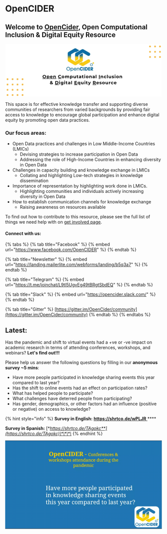# OpenCIDER

## Welcome to [OpenCider](https://twitter.com/OpenCIDER), Open Computational Inclusion & Digital Equity Resource <a id="welcome-to-opencider-open-computational-inclusion-and-digital-equity-resource"></a>

![](.gitbook/assets/opencider_twitter.jpg)

This space is for effective knowledge transfer and supporting diverse communities of researchers from varied backgrounds by providing fair access to knowledge to encourage global participation and enhance digital equity by promoting open data practices.

### Our focus areas:

* Open Data practices and challenges in Low Middle-Income Countries \(LMICs\) 
  * Devising strategies to increase participation in Open Data 
  * Addressing the role of High-Income Countries in enhancing diversity in Open Data
* Challenges in capacity building and knowledge exchange in LMICs 
  * Collating and highlighting Low-tech strategies in knowledge dissemination
* Importance of representation by highlighting work done in LMICs.
  *  Highlighting communities and individuals actively increasing diversity in Open Data
* How to establish communication channels for knowledge exchange 
  *  Raising awareness on resources available 

To find out how to contribute to this resource, please see the full list of things we need help with on [get involved page](https://selgebali.gitbook.io/opencider/contact-us/get-involved).

#### Connect with us:

{% tabs %}
{% tab title="Facebook" %}
{% embed url="https://www.facebook.com/OpenCIDER" %}
{% endtab %}

{% tab title="Newsletter" %}
{% embed url="https://landing.mailerlite.com/webforms/landing/b5q3a7" %}
{% endtab %}

{% tab title="Telegram" %}
{% embed url="https://t.me/joinchat/L9tl5UgvEg49tBRgtSbdEQ" %}
{% endtab %}

{% tab title="Slack" %}
{% embed url="https://opencider.slack.com/" %}
{% endtab %}

{% tab title="Gitter" %}
[https://gitter.im/OpenCider/community](https://gitter.im/OpenCider/community)
{% endtab %}
{% endtabs %}

## Latest:

Has the pandemic and shift to virtual events had a +ve or -ve impact on academic research in terms of attending conferences, workshops, and webinars? **Let's find out!!!** 

Please help us answer the following questions by filling in our **anonymous survey ~5 mins**: 

* Have more people participated in knowledge sharing events this year compared to last year? 
* Has the shift to online events had an effect on participation rates?
* What has helped people to participate?
* What challenges have deterred people from participating?
* Has gender, demographics, or other factors had an influence \(positive or negative\) on access to knowledge?

{% hint style="info" %}
**Survey in English:** [ **https://shrtco.de/wPLJR** ](%20https://shrtco.de/wPLJR%20)\*\*\*\*

**Survey in Spanish:** [**https://shrtco.de/TAgokc**](https://shrtco.de/TAgokc)\*\*\*\*
{% endhint %}

![](.gitbook/assets/conference_attendance.2020-10-23-14_09_22%20%281%29.gif)







